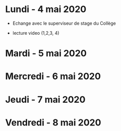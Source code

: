 # Lundi - 4 mai 2020

* Echange avec le superviseur de stage du Collège

* lecture video (1,2,3, 4)

# Mardi - 5 mai 2020

# Mercredi - 6 mai 2020

# Jeudi - 7 mai 2020

# Vendredi - 8 mai 2020
